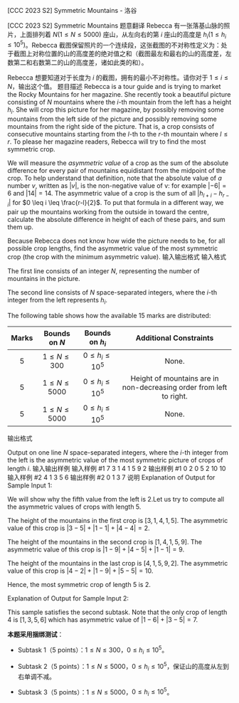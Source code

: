 



[CCC 2023 S2] Symmetric Mountains - 洛谷














[CCC 2023 S2] Symmetric Mountains
题意翻译
Rebecca 有一张落基山脉的照片，上面排列着 $N(1\leq N \leq 5000)$ 座山，从左向右的第 $i$ 座山的高度是 $h_i(1\leq h_i \leq 10^5)$。Rebecca 截图保留照片的一个连续段，这张截图的不对称性定义为：处于截图上对称位置的山的高度差的绝对值之和（截图最左和最右的山的高度差，左数第二和右数第二的山的高度差，诸如此类的和）。

Rebecca 想要知道对于长度为 $i$ 的截图，拥有的最小不对称性。请你对于 $1\leq i \leq N$，输出这个值。
题目描述
Rebecca is a tour guide and is trying to market the Rocky Mountains for her magazine. She recently took a beautiful picture consisting of $N$ mountains where the $i\text{-th}$ mountain from the left has a height $h_i$. She will crop this picture for her magazine, by possibly removing some mountains from the left side of the picture and possibly removing some mountains from the right side of the picture. That is, a crop consists of consecutive mountains starting from the $l\text{-th}$ to the $r\text{-th}$ mountain where $l \leq r$. To please her magazine readers, Rebecca will try to find the most symmetric crop.

We will measure the $asymmetric\ value$ of a crop as the sum of the absolute difference for every pair of mountains equidistant from the midpoint of the crop. To help understand that definition, note that the absolute value of $a$ number $v$, written as $|v|$, is the non-negative value of v: for example $\lvert -6 \rvert = 6$ and $|14| = 14$. The asymmetric value of a crop is the sum of all $|h_{l+i} - h_{r-i}|$ for $0 \leq i \leq \frac{r-l}{2}$. To put that formula in a different way, we pair up the mountains working from the outside in toward the centre, calculate the absolute difference in height of each of these pairs, and sum them up.

Because Rebecca does not know how wide the picture needs to be, for all possible crop lengths, find the asymmetric value of the most symmetric crop (the crop with the minimum asymmetric value).
输入输出格式
输入格式

The first line consists of an integer $N$, representing the number of mountains in the picture.

The second line consists of $N$ space-separated integers, where the $i\text{-th}$ integer from the left represents $h_i$.

The following table shows how the available 15 marks are distributed:

| Marks | Bounds on $N$ | Bounds on $h_i$ | Additional Constraints |
| :-----------: | :-----------: | :-----------: | :-----------: |
| $5$ | $1 \leq N \leq 300$ | $0 \leq h_i \leq 10^5$ | None. |
| $5$ | $1 \leq N \leq 5000$ | $0 \leq h_i \leq 10^5$ | Height of mountains are in non-decreasing order from left to right. |
| $5$ | $1 \leq N \leq 5000$ | $0 \leq h_i \leq 10^5$ | None. |

输出格式

Output on one line $N$ space-separated integers, where the $i\text{-th}$ integer from the left is the asymmetric value of the most symmetric picture of crops of length $i$.
输入输出样例
输入样例 #1
7
3 1 4 1 5 9 2
输出样例 #1
0 2 0 5 2 10 10
输入样例 #2
4
1 3 5 6
输出样例 #2
0 1 3 7
说明
Explanation of Output for Sample Input $1$:

We will show why the fifth value from the left is $2$.Let us try to compute all the asymmetric values of crops with length $5$.

The height of the mountains in the first crop is $[3, 1, 4, 1, 5]$. The asymmetric value of this crop is $|3 - 5| + |1 - 1| + |4 - 4| = 2$.

The height of the mountains in the second crop is $[1, 4, 1, 5, 9]$. The asymmetric value of this crop is $|1 - 9| + |4 - 5| + |1 - 1| = 9$.

The height of the mountains in the last crop is $[4, 1, 5, 9, 2]$. The asymmetric value of this crop is $|4 - 2| + |1 - 9| + |5 - 5| = 10$.

Hence, the most symmetric crop of length $5$ is $2$.

Explanation of Output for Sample Input $2$:

This sample satisfies the second subtask. Note that the only crop of length $4$ is $[1, 3, 5, 6]$ which has asymmetric value of $|1 - 6| + |3 - 5| = 7$.

**本题采用捆绑测试**：

- Subtask 1（5 points）：$1\leq N \leq 300$，$0\leq h_i \leq 10^5$。

- Subtask 2（5 points）：$1 \leq N \leq 5000$，$0 \leq h_i \leq 10^5$，保证山的高度从左到右单调不减。

- Subtask 3（5 points）：$1\leq N\leq 5000$，$0 \leq h_i \leq 10^5$。






